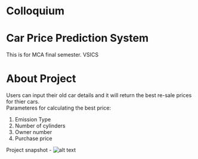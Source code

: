 # Colloquium 
# Car Price Prediction System
This is for MCA final semester. VSICS

# About Project
Users can input their old car details and it will return the best re-sale prices for thier cars.  
Parameteres for calculating the best price:
1. Emission Type
2. Number of cylinders
3. Owner number
4. Purchase price

Project snapshot -
![alt text](https://github.com/kavyanshpandey/Colloquium/blob/main/ml2.PNG)


